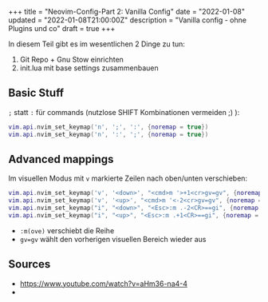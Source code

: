 +++
title = "Neovim-Config-Part 2: Vanilla Config"
date = "2022-01-08"
updated = "2022-01-08T21:00:00Z"
description = "Vanilla config - ohne Plugins und co"
draft = true
+++

In diesem Teil gibt es im wesentlichen 2 Dinge zu tun:

1. Git Repo + Gnu Stow einrichten
2. init.lua mit base settings zusammenbauen

## Basic Stuff

`;` statt `:` für commands (nutzlose SHIFT Kombinationen vermeiden ;) ):

```lua
vim.api.nvim_set_keymap('n', ';', ':', {noremap = true})
vim.api.nvim_set_keymap('n', ':', ';', {noremap = true})
```

## Advanced mappings

Im visuellen Modus mit `v` markierte Zeilen nach oben/unten verschieben:

```lua
vim.api.nvim_set_keymap('v', '<down>', "<cmd>m '>+1<cr>gv=gv", {noremap = true})
vim.api.nvim_set_keymap('v', '<up>', "<cmd>m '<-2<cr>gv=gv", {noremap = true})
vim.api.nvim_set_keymap("i", "<down>", "<Esc>:m .-2<CR>==gi", {noremap = true})
vim.api.nvim_set_keymap("i", "<up>", "<Esc>:m .+1<CR>==gi", {noremap = true})
```

- `:m(ove)` verschiebt die Reihe
- `gv=gv` wählt den vorherigen visuellen Bereich wieder aus

## Sources

- https://www.youtube.com/watch?v=aHm36-na4-4
-
